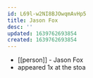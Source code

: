 ```yaml
---
id: L69l-w2NI8BJOwqmAvHp5
title: Jason Fox
desc: ''
updated: 1639762693854
created: 1639762693854
---
```



- [[person]] - Jason Fox
- appeared 1x at the stoa
